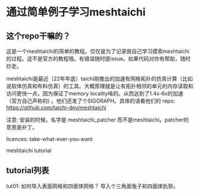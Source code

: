 
# 通过简单例子学习meshtaichi

## 这个repo干嘛的？

这是一个meshtaichi的简单的教程。仅仅是为了记录我自己学习摸索meshtaichi的过程。这不是官方的教程哦。有错误随时提issue。如果代码对你有帮助，随时抄走。

meshtaichi是最近（22年年底）taichi刚推出的加速有网格拓扑的仿真计算（比如说软体仿真和布料仿真）的工具。大概原理就是让有拓扑相邻的单元的内存读取和访问更快一点，因为保证了memory locality啥的。从而达到了1.4x-6x的加速（官方自己声称的) 。他们还发了个SIGGRAPH。具体的请看他们的 repo: https://github.com/taichi-dev/meshtaichi

注意: 安装的时候，名字是 meshtaichi_patcher 而不是meshtaichi。patcher的意思是补丁。

licences: take-what-ever-you-want

meshtaichi tutorial

## tutorial列表

tut01: 如何导入表面网格和四面体网格？ 导入个三角面兔子和四面体犰狳。